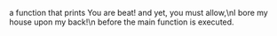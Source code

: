 a function that prints You are beat! and yet, you must allow,\nI bore my house upon my back!\n before the main function is executed.
